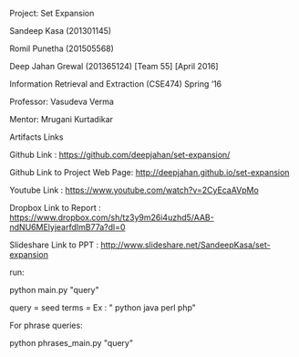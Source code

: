 ﻿
Project: Set Expansion

Sandeep Kasa (201301145)

Romil Punetha (201505568)

Deep Jahan Grewal (201365124) [Team 55] [April 2016]

Information Retrieval and Extraction (CSE474) Spring ‘16

Professor: Vasudeva Verma 

Mentor: Mrugani Kurtadikar


Artifacts Links

Github Link : https://github.com/deepjahan/set-expansion/

Github Link to Project Web Page: http://deepjahan.github.io/set-expansion

Youtube Link : https://www.youtube.com/watch?v=2CyEcaAVpMo

Dropbox Link to Report : https://www.dropbox.com/sh/tz3y9m26i4uzhd5/AAB-ndNU6MElyjearfdImB77a?dl=0

Slideshare Link to PPT : http://www.slideshare.net/SandeepKasa/set-expansion 


run:

python main.py "query"

query = seed terms = Ex : " python java perl php"

For phrase queries:

python phrases_main.py "query"
